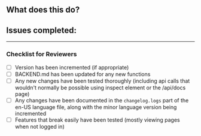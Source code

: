 ## What does this do?
<!-- add a short description of what this changes -->

## Issues completed:
<!-- add a list off issues completed in a list format -->

---
### Checklist for Reviewers
- [ ] Version has been incremented (if appropriate)
- [ ] BACKEND.md has been updated for any new functions
- [ ] Any new changes have been tested thoroughly (including api calls that wouldn't normally be possible using inspect element or the /api/docs page)
- [ ] Any changes have been documented in the `changelog.logs` part of the en-US language file, along with the minor language version being incremented
- [ ] Features that break easily have been tested (mostly viewing pages when not logged in)
